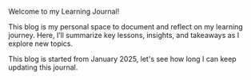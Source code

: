 Welcome to my Learning Journal!

This blog is my personal space to document and reflect on my learning journey. Here, I’ll summarize key lessons, insights, and takeaways as I explore new topics.

This blog is started from January 2025, let's see how long I can keep updating this journal.
